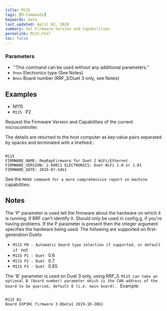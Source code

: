 ```yaml
---
title: M115
tags: [M-Commands] 
keywords: beta 
last_updated: April 02, 2020 
summary: Get Firmware Version and Capabilities 
permalink: M115.html
toc: false 
---
```



### Parameters

* ''This command can be used without any additional parameters.''
* `Pnnn` Electronics type (See Notes)
* `Bnnn` Board number (RRF_3/Duet 3 only, see Notes)

## Examples

* M115
* ` M115  ` P2

Request the Firmware Version and Capabilities of the current microcontroller.

The details are returned to the host computer as key:value pairs separated by spaces and terminated with a linefeed.:

```

M115
FIRMWARE_NAME: RepRapFirmware for Duet 2 WiFi/Ethernet FIRMWARE_VERSION: 2.04RC1 ELECTRONICS: Duet WiFi 1.0 or 1.01 FIRMWARE_DATE: 2019-07-14b1

```

See the ` M408 command for a more comprehensive report on machine  ` capabilities.

## Notes

The 'P' parameter is used tell the firmware about the hardware on which it is running, if RRF can't identify it. Should only be used in config.g, if you're having problems. If the P parameter is present then the integer argument specifies the hardware being used. The following are supported on first-generation Duets:

* ` M115 P0 - Automatic board type selection if supported, or default if  ` not
* ` M115 P1 - Duet  ` 0.6
* ` M115 P2 - Duet  ` 0.7
* ` M115 P3 - Duet  ` 0.85

The 'B' parameter is used on Duet 3 only, using RRF_3. ` M115 can take an optional B (board number) parameter which is the CAN address of the board to be queried, default 0 (i.e. main board).  ` Example:

```

M115 B1
Board EXP3HC firmware 3.0beta1 2019-10-28b1

```

